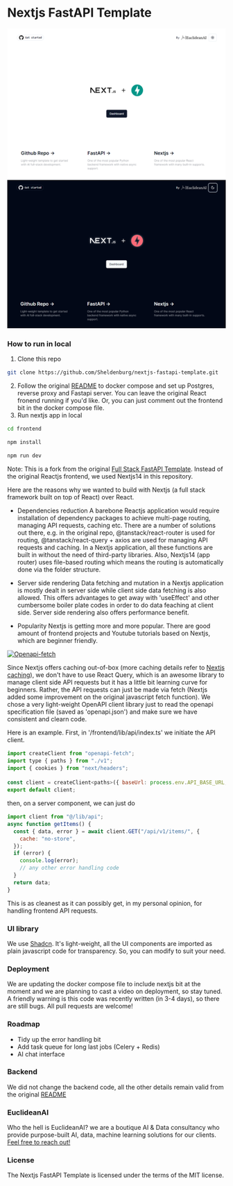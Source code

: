 # Nextjs FastAPI Template

<!-- <a href="https://github.com/tiangolo/full-stack-fastapi-template/actions?query=workflow%3ATest" target="_blank"><img src="https://github.com/tiangolo/full-stack-fastapi-template/workflows/Test/badge.svg" alt="Test"></a>
<a href="https://coverage-badge.samuelcolvin.workers.dev/redirect/tiangolo/full-stack-fastapi-template" target="_blank"><img src="https://coverage-badge.samuelcolvin.workers.dev/tiangolo/full-stack-fastapi-template.svg" alt="Coverage"></a> -->

![nextjs+fastapi_template](nextjs+fastapi-template.png)
![nextjs+fastapi_template_dark_mode](nextjs+fastapi-template-dark-mode.png)

### How to run in local
1. Clone this repo
```bash
git clone https://github.com/Sheldenburg/nextjs-fastapi-template.git
```
2. Follow the original [README]('README-original.md') to docker compose and set up Postgres, reverse proxy and Fastapi server. You can leave the original React fronend running if you'd like. Or, you can just comment out the frontend bit in the docker compose file. 
3. Run nextjs app in local
```bash
cd frontend
```
```bash
npm install
```
```bash
npm run dev
```

Note: This is a fork from the original [Full Stack FastAPI Template](https://github.com/tiangolo/full-stack-fastapi-template "Full Stack FastAPI Template"). Instead of the original Reactjs frontend, we used Nextjs14 in this repository. 

Here are the reasons why we wanted to build with Nextjs (a full stack framework built on top of React) over React. 
- Dependencies reduction
A barebone Reactjs application would require installation of dependency packages to achieve multi-page routing, managing API requests, caching etc. There are a number of solutions out there, e.g. in the original repo, @tanstack/react-router is used for routing, @tanstack/react-query + axios are used for managing API requests and caching. 
In a Nextjs application, all these functions are built in without the need of third-party libraries. Also, Nextjs14 (app router) uses file-based routing which means the routing is automatically done via the folder structure. 

- Server side rendering 
Data fetching and mutation in a Nextjs application is mostly dealt in server side while client side data fetching is also allowed. This offers advantages to get away with 'useEffect' and other cumbersome boiler plate codes in order to do data feaching at client side. Server side rendering also offers performance benefit.

- Popularity 
Nextjs is getting more and more popular. There are good amount of frontend projects and Youtube tutorials based on Nextjs, which are beginner friendly. 

[![Openapi-fetch](https://openapi-ts.pages.dev/assets/openapi-fetch.svg "Openapi-fetch")](https://openapi-ts.pages.dev/openapi-fetch/ "Openapi-fetch")

Since Nextjs offers caching out-of-box (more caching details refer to [Nextjs caching](http://https://nextjs.org/docs/app/building-your-application/caching "Nextjs caching")), we don't have to use React Query, which is an awesome library to manage client side API requests but it has a little bit learning curve for beginners. Rather, the API requests can just be made via fetch (Nextjs added some improvement on the original javascript fetch function). We chose a very light-weight OpenAPI client library just to read the openapi specification file (saved as 'openapi.json') and make sure we have consistent and clearn code. 

Here is an example. 
First, in '/frontend/lib/api/index.ts' we initiate the API client. 

```javascript
import createClient from "openapi-fetch";
import type { paths } from "./v1";
import { cookies } from "next/headers";

const client = createClient<paths>({ baseUrl: process.env.API_BASE_URL, headers: { Authorization: `Bearer ${cookies().get("access_token")?.value}` } });
export default client;
```
then, on a server component, we can just do
```javascript
import client from "@/lib/api";
async function getItems() {
  const { data, error } = await client.GET("/api/v1/items/", {
    cache: "no-store",
  });
  if (error) {
    console.log(error);
	// any other error handling code
  }
  return data;
}
```
This is as cleanest as it can possibly get, in my personal opinion, for handling frontend API requests. 

### UI library 
We use [Shadcn](https://ui.shadcn.com/ "Shadcn"). It's light-weight, all the UI components are imported as plain javascript code for transparency. So, you can modify to suit your need. 

### Deployment
We are updating the docker compose file to include nextjs bit at the moment and we are planning to cast a video on deployment, so stay tuned. 
A friendly warning is this code was recently written (in 3-4 days), so there are still bugs. All pull requests are welcome!

### Roadmap
- Tidy up the error handling bit 
- Add task queue for long last jobs (Celery + Redis)
- AI chat interface

### Backend
We did not change the backend code, all the other details remain valid from the original [README](README-original.md)

### EuclideanAI
Who the hell is EuclideanAI? we are a boutique AI & Data consultancy who provide purpose-built AI, data, machine learning solutions for our clients. [Feel free to reach out!](https://euclideanai.com/contactus/) 

### License

The Nextjs FastAPI Template is licensed under the terms of the MIT license.
